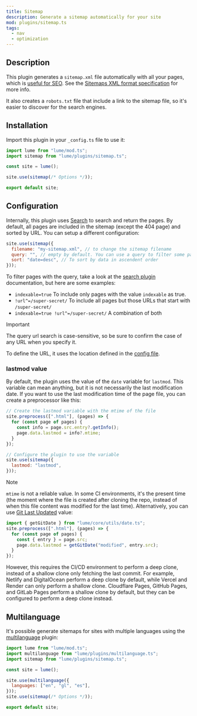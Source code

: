 ```yaml
---
title: Sitemap
description: Generate a sitemap automatically for your site
mod: plugins/sitemap.ts
tags:
  - nav
  - optimization
---
```


## Description

This plugin generates a `sitemap.xml` file automatically with all your pages,
which is
[useful for SEO](https://developers.google.com/search/docs/crawling-indexing/sitemaps/overview).
See the
[Sitemaps XML format specification](https://www.sitemaps.org/protocol.html) for
more info.

It also creates a `robots.txt` file that include a link to the sitemap file, so
it's easier to discover for the search engines.

## Installation

Import this plugin in your `_config.ts` file to use it:

```js
import lume from "lume/mod.ts";
import sitemap from "lume/plugins/sitemap.ts";

const site = lume();

site.use(sitemap(/* Options */));

export default site;
```

## Configuration

Internally, this plugin uses [Search](./search.md) to search and return the
pages. By default, all pages are included in the sitemap (except the 404 page)
and sorted by URL. You can setup a different configuration:

```js
site.use(sitemap({
  filename: "my-sitemap.xml", // to change the sitemap filename
  query: "", // empty by default. You can use a query to filter some pages
  sort: "date=desc", // To sort by data in ascendent order
}));
```

To filter pages with the query, take a look at the [search plugin](./search.md)
documentation, but here are some examples:

- `indexable=true` To include only pages with the value `indexable` as true.
- `!url^=/super-secret/` To include all pages but those URLs that start with
  `/super-secret/`
- `indexable=true !url^=/super-secret/` A combination of both

> [!important]
>
> The query url search is case-sensitive, so be sure to confirm the case of any
> URL when you specify it.

To define the URL, it uses the location defined in the
[config file](../docs/configuration/config-file.md#location).

### lastmod value

By default, the plugin uses the value of the `date` variable for `lastmod`. This
variable can mean anything, but it is not necessarily the last modification
date. If you want to use the last modification time of the page file, you can
create a preprocessor like this:

```js
// Create the lastmod variable with the mtime of the file
site.preprocess([".html"], (pages) => {
  for (const page of pages) {
    const info = page.src.entry?.getInfo();
    page.data.lastmod = info?.mtime;
  }
});

// Configure the plugin to use the variable
site.use(sitemap({
  lastmod: "lastmod",
}));
```

> [!note]
>
> `mtime` is not a reliable value. In some CI environments, it's the present
> time (the moment where the file is created after cloning the repo, instead of
> when this file content was modified for the last time). Alternatively, you can
> use [Git Last Updated](../docs/creating-pages/page-data.md#date) value:
>
> ```js
> import { getGitDate } from "lume/core/utils/date.ts";
> site.preprocess([".html"], (pages) => {
>   for (const page of pages) {
>     const { entry } = page.src;
>     page.data.lastmod = getGitDate("modified", entry.src);
>   }
> });
> ```
>
> However, this requires the CI/CD environment to perform a deep clone, instead
> of a shallow clone only fetching the last commit. For example, Netlify and
> DigitalOcean perform a deep clone by default, while Vercel and Render can only
> perform a shallow clone. Cloudflare Pages, GitHub Pages, and GitLab Pages
> perform a shallow clone by default, but they can be configured to perform a
> deep clone instead.

## Multilanguage

It's possible generate sitemaps for sites with multiple languages using the
[multilanguage](./multilanguage.md) plugin:

```js
import lume from "lume/mod.ts";
import multilanguage from "lume/plugins/multilanguage.ts";
import sitemap from "lume/plugins/sitemap.ts";

const site = lume();

site.use(multilanguage({
  languages: ["en", "gl", "es"],
}));
site.use(sitemap(/* Options */));

export default site;
```
